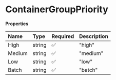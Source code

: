 # ContainerGroupPriority

**Properties**

| Name   | Type   | Required | Description |
| :----- | :----- | :------- | :---------- |
| High   | string | ✅       | "high"      |
| Medium | string | ✅       | "medium"    |
| Low    | string | ✅       | "low"       |
| Batch  | string | ✅       | "batch"     |

